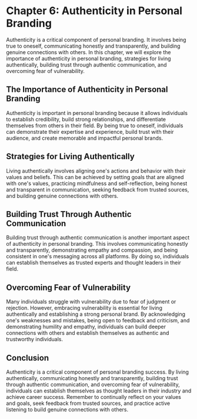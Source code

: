 Chapter 6: Authenticity in Personal Branding
============================================

Authenticity is a critical component of personal branding. It involves being true to oneself, communicating honestly and transparently, and building genuine connections with others. In this chapter, we will explore the importance of authenticity in personal branding, strategies for living authentically, building trust through authentic communication, and overcoming fear of vulnerability.

The Importance of Authenticity in Personal Branding
---------------------------------------------------

Authenticity is important in personal branding because it allows individuals to establish credibility, build strong relationships, and differentiate themselves from others in their field. By being true to oneself, individuals can demonstrate their expertise and experience, build trust with their audience, and create memorable and impactful personal brands.

Strategies for Living Authentically
-----------------------------------

Living authentically involves aligning one's actions and behavior with their values and beliefs. This can be achieved by setting goals that are aligned with one's values, practicing mindfulness and self-reflection, being honest and transparent in communication, seeking feedback from trusted sources, and building genuine connections with others.

Building Trust Through Authentic Communication
----------------------------------------------

Building trust through authentic communication is another important aspect of authenticity in personal branding. This involves communicating honestly and transparently, demonstrating empathy and compassion, and being consistent in one's messaging across all platforms. By doing so, individuals can establish themselves as trusted experts and thought leaders in their field.

Overcoming Fear of Vulnerability
--------------------------------

Many individuals struggle with vulnerability due to fear of judgment or rejection. However, embracing vulnerability is essential for living authentically and establishing a strong personal brand. By acknowledging one's weaknesses and mistakes, being open to feedback and criticism, and demonstrating humility and empathy, individuals can build deeper connections with others and establish themselves as authentic and trustworthy individuals.

Conclusion
----------

Authenticity is a critical component of personal branding success. By living authentically, communicating honestly and transparently, building trust through authentic communication, and overcoming fear of vulnerability, individuals can establish themselves as thought leaders in their industry and achieve career success. Remember to continually reflect on your values and goals, seek feedback from trusted sources, and practice active listening to build genuine connections with others.
